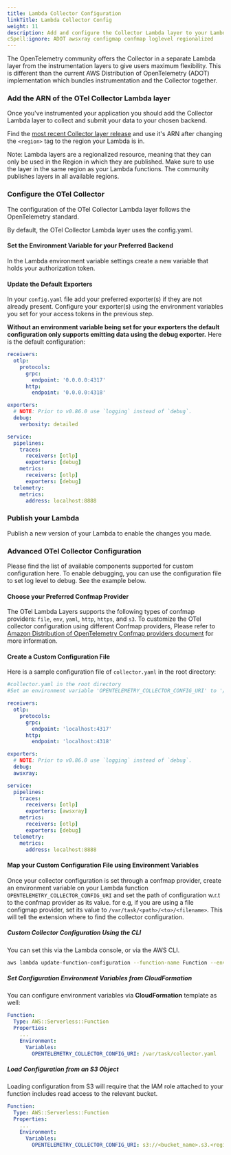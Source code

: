 ```yaml
---
title: Lambda Collector Configuration
linkTitle: Lambda Collector Config
weight: 11
description: Add and configure the Collector Lambda layer to your Lambda
cSpell:ignore: ADOT awsxray configmap confmap loglevel regionalized
---
```


The OpenTelemetry community offers the Collector in a separate Lambda layer from
the instrumentation layers to give users maximum flexibility. This is different
than the current AWS Distribution of OpenTelemetry (ADOT) implementation which
bundles instrumentation and the Collector together.

### Add the ARN of the OTel Collector Lambda layer

Once you've instrumented your application you should add the Collector Lambda
layer to collect and submit your data to your chosen backend.

Find the
[most recent Collector layer release](https://github.com/open-telemetry/opentelemetry-lambda/releases)
and use it's ARN after changing the `<region>` tag to the region your Lambda is
in.

Note: Lambda layers are a regionalized resource, meaning that they can only be
used in the Region in which they are published. Make sure to use the layer in
the same region as your Lambda functions. The community publishes layers in all
available regions.

### Configure the OTel Collector

The configuration of the OTel Collector Lambda layer follows the OpenTelemetry
standard.

By default, the OTel Collector Lambda layer uses the config.yaml.

#### Set the Environment Variable for your Preferred Backend

In the Lambda environment variable settings create a new variable that holds
your authorization token.

#### Update the Default Exporters

In your `config.yaml` file add your preferred exporter(s) if they are not
already present. Configure your exporter(s) using the environment variables you
set for your access tokens in the previous step.

**Without an environment variable being set for your exporters the default
configuration only supports emitting data using the debug exporter.** Here is
the default configuration:

```yaml
receivers:
  otlp:
    protocols:
      grpc:
        endpoint: '0.0.0.0:4317'
      http:
        endpoint: '0.0.0.0:4318'

exporters:
  # NOTE: Prior to v0.86.0 use `logging` instead of `debug`.
  debug:
    verbosity: detailed

service:
  pipelines:
    traces:
      receivers: [otlp]
      exporters: [debug]
    metrics:
      receivers: [otlp]
      exporters: [debug]
  telemetry:
    metrics:
      address: localhost:8888
```

### Publish your Lambda

Publish a new version of your Lambda to enable the changes you made.

### Advanced OTel Collector Configuration

Please find the list of available components supported for custom configuration
here. To enable debugging, you can use the configuration file to set log level
to debug. See the example below.

#### Choose your Preferred Confmap Provider

The OTel Lambda Layers supports the following types of confmap providers:
`file`, `env`, `yaml`, `http`, `https`, and `s3`. To customize the OTel
collector configuration using different Confmap providers, Please refer to
[Amazon Distribution of OpenTelemetry Confmap providers document](https://aws-otel.github.io/docs/components/confmap-providers#confmap-providers-supported-by-the-adot-collector)
for more information.

#### Create a Custom Configuration File

Here is a sample configuration file of `collector.yaml` in the root directory:

```yaml
#collector.yaml in the root directory
#Set an environment variable 'OPENTELEMETRY_COLLECTOR_CONFIG_URI' to '/var/task/collector.yaml'

receivers:
  otlp:
    protocols:
      grpc:
        endpoint: 'localhost:4317'
      http:
        endpoint: 'localhost:4318'

exporters:
  # NOTE: Prior to v0.86.0 use `logging` instead of `debug`.
  debug:
  awsxray:

service:
  pipelines:
    traces:
      receivers: [otlp]
      exporters: [awsxray]
    metrics:
      receivers: [otlp]
      exporters: [debug]
  telemetry:
    metrics:
      address: localhost:8888
```

#### Map your Custom Configuration File using Environment Variables

Once your collector configuration is set through a confmap provider, create an
environment variable on your Lambda function
`OPENTELEMETRY_COLLECTOR_CONFIG_URI` and set the path of configuration w.r.t to
the confmap provider as its value. for e.g, if you are using a file configmap
provider, set its value to `/var/task/<path>/<to>/<filename>`. This will tell
the extension where to find the collector configuration.

##### Custom Collector Configuration Using the CLI

You can set this via the Lambda console, or via the AWS CLI.

```bash
aws lambda update-function-configuration --function-name Function --environment Variables={OPENTELEMETRY_COLLECTOR_CONFIG_URI=/var/task/collector.yaml}
```

##### Set Configuration Environment Variables from CloudFormation

You can configure environment variables via **CloudFormation** template as well:

```yaml
Function:
  Type: AWS::Serverless::Function
  Properties:
    ...
    Environment:
      Variables:
        OPENTELEMETRY_COLLECTOR_CONFIG_URI: /var/task/collector.yaml
```

##### Load Configuration from an S3 Object

Loading configuration from S3 will require that the IAM role attached to your
function includes read access to the relevant bucket.

```yaml
Function:
  Type: AWS::Serverless::Function
  Properties:
    ...
    Environment:
      Variables:
        OPENTELEMETRY_COLLECTOR_CONFIG_URI: s3://<bucket_name>.s3.<region>.amazonaws.com/collector_config.yaml
```
